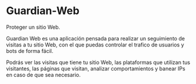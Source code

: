 # Guardian-Web
Proteger un sitio Web.



Guardian Web es una aplicación pensada para realizar un seguimiento de visitas a tu sitio Web, con el que puedas controlar el trafico de usuarios y bots de forma fácil.

Podrás ver las visitas que tiene tu sitio Web, las plataformas que utilizan tus visitantes, las páginas que visitan, analizar comportamientos y banear IPs en caso de que sea necesario.
